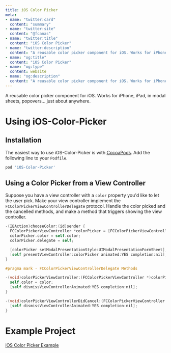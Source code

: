```yaml
---
title: iOS Color Picker
meta:
- name: "twitter:card"
  content: "summary"
- name: "twitter:site"
  content: "@fcanas"
- name: "twitter:title"
  content: "iOS Color Picker"
- name: "twitter:description"
  content: "A reusable color picker component for iOS. Works for iPhone, iPad, in modal sheets, popovers... just about anywhere."
- name: "og:title"
  content: "iOS Color Picker"
- name: "og:type"
  content: website
- name: "og:description"
  content: "A reusable color picker component for iOS. Works for iPhone, iPad, in modal sheets, popovers... just about anywhere."
---
```


A reusable color picker component for iOS. Works for iPhone, iPad, in modal sheets, popovers... just about anywhere.

# Using iOS-Color-Picker

## Installation

The easiest way to use iOS-Color-Picker is with [CocoaPods][0]. Add the following line to your `Podfile`.

```ruby
pod 'iOS-Color-Picker'
```

## Using a Color Picker from a View Controller

Suppose you have a view controller with a `color` property you'd like to let the user pick. Make your view controller implement the `FCColorPickerViewControllerDelegate` protocol. Handle the color picked and the cancelled methods, and make a method that triggers showing the view controller.

```objectivec
-(IBAction)chooseColor:(id)sender {
  FCColorPickerViewController *colorPicker = [FCColorPickerViewController colorPicker];
  colorPicker.color = self.color;
  colorPicker.delegate = self;

  [colorPicker setModalPresentationStyle:UIModalPresentationFormSheet];
  [self presentViewController:colorPicker animated:YES completion:nil];
}

#pragma mark - FCColorPickerViewControllerDelegate Methods

-(void)colorPickerViewController:(FCColorPickerViewController *)colorPicker didSelectColor:(UIColor *)color {
  self.color = color;
  [self dismissViewControllerAnimated:YES completion:nil];
}

-(void)colorPickerViewControllerDidCancel:(FCColorPickerViewController *)colorPicker {
  [self dismissViewControllerAnimated:YES completion:nil];
}
```

# Example Project

[iOS Color Picker Example][1]

[0]: http://cocoapods.org
[1]: https://github.com/fcanas/ios-color-picker-example

